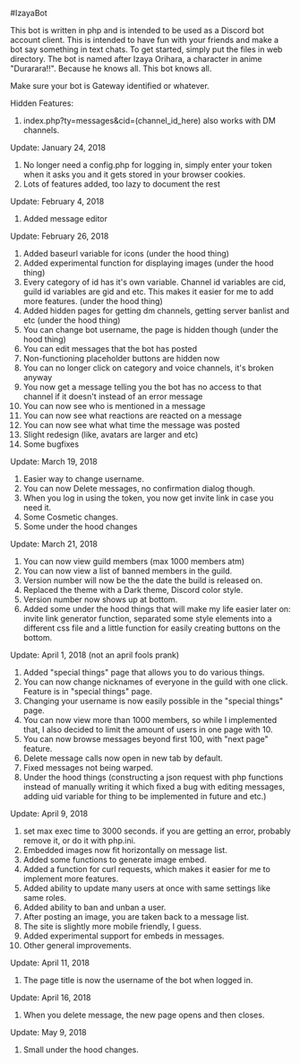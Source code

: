 #IzayaBot

This bot is written in php and is intended to be used as a Discord bot account client. This is intended to have fun with your friends and make a bot say something in text chats. To get started, simply put the files in web directory. The bot is named after Izaya Orihara, a character in anime "Durarara!!". Because he knows all. This bot knows all.

Make sure your bot is Gateway identified or whatever. 

Hidden Features:
1. index.php?ty=messages&cid=(channel_id_here) also works with DM channels.

Update: January 24, 2018
1. No longer need a config.php for logging in, simply enter your token when it asks you and it gets stored in your browser cookies.
2. Lots of features added, too lazy to document the rest

Update: February 4, 2018
1. Added message editor

Update: February 26, 2018
1. Added baseurl variable for icons (under the hood thing)
2. Added experimental function for displaying images (under the hood thing)
3. Every category of id has it's own variable. Channel id variables are cid, guild id variables are gid and etc. This makes it easier for me to add more features. (under the hood thing)
4. Added hidden pages for getting dm channels, getting server banlist and etc (under the hood thing)
5. You can change bot username, the page is hidden though (under the hood thing)
6. You can edit messages that the bot has posted
7. Non-functioning placeholder buttons are hidden now
8. You can no longer click on category and voice channels, it's broken anyway
9. You now get a message telling you the bot has no access to that channel if it doesn't instead of an error message
10. You can now see who is mentioned in a message
11. You can now see what reactions are reacted on a message
12. You can now see what what time the message was posted
13. Slight redesign (like, avatars are larger and etc)
14. Some bugfixes

Update: March 19, 2018
1. Easier way to change username.
2. You can now Delete messages, no confirmation dialog though.
3. When you log in using the token, you now get invite link in case you need it.
4. Some Cosmetic changes.
5. Some under the hood changes

Update: March 21, 2018
1. You can now view guild members (max 1000 members atm)
2. You can now view a list of banned members in the guild.
3. Version number will now be the the date the build is released on.
4. Replaced the theme with a Dark theme, Discord color style.
5. Version number now shows up at bottom.
6. Added some under the hood things that will make my life easier later on: invite link generator function, separated some style elements into a different css file and a little function for easily creating buttons on the bottom.

Update: April 1, 2018 (not an april fools prank)
1. Added "special things" page that allows you to do various things.
2. You can now change nicknames of everyone in the guild with one click. Feature is in "special things" page.
3. Changing your username is now easily possible in the "special things" page.
4. You can now view more than 1000 members, so while I implemented that, I also decided to limit the amount of users in one page with 10.
5. You can now browse messages beyond first 100, with "next page" feature.
6. Delete message calls now open in new tab by default.
7. Fixed messages not being warped.
8. Under the hood things (constructing a json request with php functions instead of manually writing it which fixed a bug with editing messages, adding uid variable for thing to be implemented in future and etc.)

Update: April 9, 2018 
1. set max exec time to 3000 seconds. if you are getting an error, probably remove it, or do it with php.ini.
2. Embedded images now fit horizontally on message list.
3. Added some functions to generate image embed.
4. Added a function for curl requests, which makes it easier for me to implement more features.
5. Added ability to update many users at once with same settings like same roles.
6. Added ability to ban and unban a user.
7. After posting an image, you are taken back to a message list.
8. The site is slightly more mobile friendly, I guess.
9. Added experimental support for embeds in messages.
10. Other general improvements.

Update: April 11, 2018
1. The page title is now the username of the bot when logged in.

Update: April 16, 2018
1. When you delete message, the new page opens and then closes.

Update: May 9, 2018
1. Small under the hood changes.